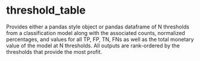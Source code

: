 # threshold_table
Provides either a pandas style object or pandas dataframe of N thresholds from a classification model along with the associated counts, normalized percentages, and values for all TP, FP, TN, FNs as well as the total monetary value of the model at N thresholds. All outputs are rank-ordered by the thresholds that provide the most profit.
